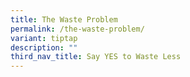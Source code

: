 ```yaml
---
title: The Waste Problem
permalink: /the-waste-problem/
variant: tiptap
description: ""
third_nav_title: Say YES to Waste Less
---
```

